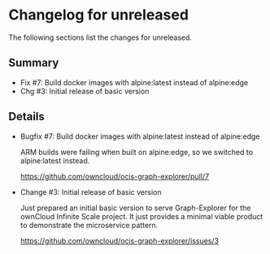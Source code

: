 # Changelog for unreleased

The following sections list the changes for unreleased.

## Summary

 * Fix #7: Build docker images with alpine:latest instead of alpine:edge
 * Chg #3: Initial release of basic version

## Details

 * Bugfix #7: Build docker images with alpine:latest instead of alpine:edge

   ARM builds were failing when built on alpine:edge, so we switched to alpine:latest instead.

   https://github.com/owncloud/ocis-graph-explorer/pull/7

 * Change #3: Initial release of basic version

   Just prepared an initial basic version to serve Graph-Explorer for the ownCloud Infinite
   Scale project. It just provides a minimal viable product to demonstrate the microservice
   pattern.

   https://github.com/owncloud/ocis-graph-explorer/issues/3


